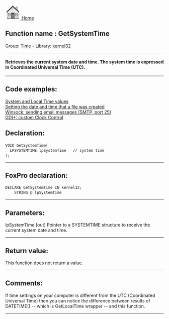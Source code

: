 [<img src="../../images/home.png"> Home ](https://github.com/VFPX/Win32API)  

## Function name : GetSystemTime
Group: [Time](../../functions_group.md#Time)  -  Library: [kernel32](../../libraries.md#kernel32)  
***  


#### Retrieves the current system date and time. The system time is expressed in Coordinated Universal Time (UTC).
***  


## Code examples:
[System and Local Time values](../../samples/sample_064.md)  
[Setting the date and time that a file was created](../../samples/sample_065.md)  
[Winsock: sending email messages (SMTP, port 25)](../../samples/sample_385.md)  
[GDI+: custom Clock Control](../../samples/sample_597.md)  

## Declaration:
```foxpro  
VOID GetSystemTime(
  LPSYSTEMTIME lpSystemTime   // system time
);  
```  
***  


## FoxPro declaration:
```foxpro  
DECLARE GetSystemTime IN kernel32;
	STRING @ lpSystemTime  
```  
***  


## Parameters:
lpSystemTime 
[out] Pointer to a SYSTEMTIME structure to receive the current system date and time. 
  
***  


## Return value:
This function does not return a value.  
***  


## Comments:
If time settings on your computer is different from the UTC (Coordinated Universal Time) then you can notice the difference between results of DATETIME() -- which is GetLocalTime wrapper -- and this function.  
  
***  

